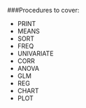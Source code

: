 ###Procedures to cover:
- PRINT
- MEANS
- SORT
- FREQ
- UNIVARIATE
- CORR
- ANOVA
- GLM
- REG
- CHART
- PLOT
